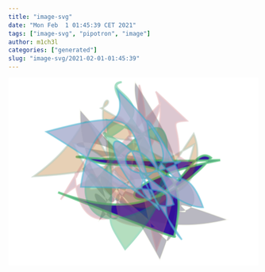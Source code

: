 ```yaml
---
title: "image-svg"
date: "Mon Feb  1 01:45:39 CET 2021"
tags: ["image-svg", "pipotron", "image"]
author: m1ch3l
categories: ["generated"]
slug: "image-svg/2021-02-01-01:45:39"
---
```


![](image.svg)
